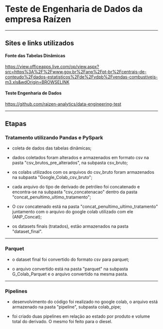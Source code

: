 # Teste de Engenharia de Dados da empresa Raízen

<hr/>

## Sites e links utilizados

#### Fonte das Tabelas Dinâmicas

https://view.officeapps.live.com/op/view.aspx?src=https%3A%2F%2Fwww.gov.br%2Fanp%2Fpt-br%2Fcentrais-de-conteudo%2Fdados-estatisticos%2Fde%2Fvdpb%2Fvendas-combustiveis-m3.xls&wdOrigin=BROWSELINK

#### Teste Engenharia de Dados

https://github.com/raizen-analytics/data-engineering-test

<hr/>

## Etapas

### Tratamento utilizando Pandas e PySpark

- coleta de dados das tabelas dinâmicas; 

- dados coletados foram alterados e armazenados em formato csv na pasta "csv_brutos_pre_alterados", na subpasta csv_bruto;

- os colabs utilizados com os arquivos do csv_bruto foram armazenados na subpasta "Google_Colab_csv_bruto";

- cada arquivo do tipo de derivado de petróleo foi concatenado e encontra-se na subpasta "csv_concatenacao" dentro da pasta "concat_penultimo_ultimo_tratamento";

- O csv concatenado está na pasta "concat_penultimo_ultimo_tratamento" juntamento com o arquivo do google colab utilizado com ele (ANP_Concat); 

- os datasets finais (tratados), estão armazenados na pasta "dataset_final".

<hr/>

### Parquet

- o dataset final foi convertido do formato csv para parquet;

- o arquivo convertido está na pasta "parquet" na subpasta G_Colab_Parquet e o arquivo convertido na mesma pasta.  

<hr/>

### Pipelines

- desenvolvimento do código foi realizado no google colab, o arquivo está armazenado na pasta "pipeline", subpasta colab_pipe;

- foi criado duas pipelines em relação ao estado por produto e volume total do derivado. O mesmo foi feito para o diesel.



